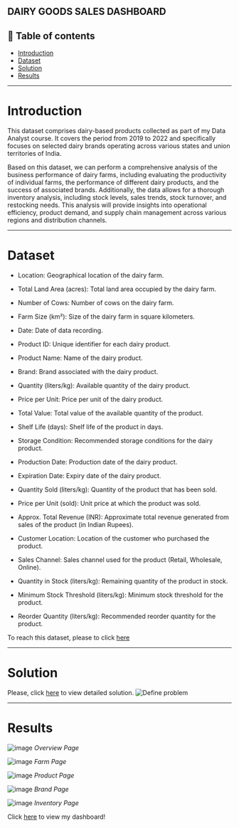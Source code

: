 DAIRY GOODS SALES DASHBOARD
----------------------------------------------------------------

**📝 Table of contents**
-------------------------------------------------------------------
- [Introduction](https://github.com/pngoctu012/DATA-ANALYST-PORTFOLIO/tree/main/Visualization%20Project/Power%20BI%20Project#introduction)
- [Dataset](https://github.com/pngoctu012/DATA-ANALYST-PORTFOLIO/tree/main/Visualization%20Project/Power%20BI%20Project#dataset)
- [Solution](https://github.com/pngoctu012/DATA-ANALYST-PORTFOLIO/tree/main/Visualization%20Project/Power%20BI%20Project#solution)
- [Results](https://github.com/pngoctu012/DATA-ANALYST-PORTFOLIO/tree/main/Visualization%20Project/Power%20BI%20Project#results)

--------------------------------------------------------------------
# Introduction
This dataset comprises dairy-based products collected as part of my Data Analyst course. It covers the period from 2019 to 2022 and specifically focuses on selected dairy brands operating across various states and union territories of India.

Based on this dataset, we can perform a comprehensive analysis of the business performance of dairy farms, including evaluating the productivity of individual farms, the performance of different dairy products, and the success of associated brands. Additionally, the data allows for a thorough inventory analysis, including stock levels, sales trends, stock turnover, and restocking needs. This analysis will provide insights into operational efficiency, product demand, and supply chain management across various regions and distribution channels.

-------------------------------------------------------------------
# Dataset
- Location: Geographical location of the dairy farm.

- Total Land Area (acres): Total land area occupied by the dairy farm.

- Number of Cows: Number of cows on the dairy farm.

- Farm Size (km²): Size of the dairy farm in square kilometers.

- Date: Date of data recording.

- Product ID: Unique identifier for each dairy product.

- Product Name: Name of the dairy product.

- Brand: Brand associated with the dairy product.

- Quantity (liters/kg): Available quantity of the dairy product.

- Price per Unit: Price per unit of the dairy product.

- Total Value: Total value of the available quantity of the product.

- Shelf Life (days): Shelf life of the product in days.

- Storage Condition: Recommended storage conditions for the dairy product.

- Production Date: Production date of the dairy product.

- Expiration Date: Expiry date of the dairy product.

- Quantity Sold (liters/kg): Quantity of the product that has been sold.

- Price per Unit (sold): Unit price at which the product was sold.

- Approx. Total Revenue (INR): Approximate total revenue generated from sales of the product (in Indian Rupees).

- Customer Location: Location of the customer who purchased the product.

- Sales Channel: Sales channel used for the product (Retail, Wholesale, Online).

- Quantity in Stock (liters/kg): Remaining quantity of the product in stock.

- Minimum Stock Threshold (liters/kg): Minimum stock threshold for the product.

- Reorder Quantity (liters/kg): Recommended reorder quantity for the product.

To reach this dataset, please to click [here](https://github.com/pngoctu012/DATA-ANALYST-PORTFOLIO/blob/main/Visualization%20Project/Power%20BI%20Project/dairy_dataset.csv)

-------------------------------------------------------------------
# Solution
Please, click [here](https://www.canva.com/design/DAGn8Z3NJOk/NPP56MwyU9LJSfsMBxtd5A/edit?utm_content=DAGn8Z3NJOk&utm_campaign=designshare&utm_medium=link2&utm_source=sharebutton) to view detailed solution.
![Define problem](https://github.com/user-attachments/assets/ef202736-2660-40e9-bc8f-1bf8785e292e)

-------------------------------------------------------------------
# Results
![image](https://github.com/user-attachments/assets/04bf9184-47b9-4dbe-a741-2e672107ae3a)
*Overview Page*

![image](https://github.com/user-attachments/assets/fe1e7a94-d03d-4d34-b6ac-70104edc9391)
*Farm Page*

![image](https://github.com/user-attachments/assets/0a0051dc-ab82-4d0e-b5a8-207af0b7ac2a)
*Product Page*

![image](https://github.com/user-attachments/assets/b8ac7ed0-1bae-476f-bd82-6d74a64709f0)
*Brand Page*

![image](https://github.com/user-attachments/assets/435961a2-da6b-4b17-8dee-b172b514d1fd)
*Inventory Page*

Click [here](https://github.com/pngoctu012/DATA-ANALYST-PORTFOLIO/blob/e1aa9d7befb354e956b30f5de14eb7155fe28111/Visualization%20Project/Power%20BI%20Project/Dairy%20Goods%20Sales/Dairy%20Goods%20Sales%20Analysis.pbix) to view my dashboard!

